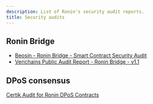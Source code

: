 ```yaml
---
description: List of Ronin's security audit reports.
title: Security audits
---
```


## Ronin Bridge

* [Beosin - Ronin Bridge - Smart Contract Security Audit](./assets/audits/Ronin-Bridge_202309081700.pdf)
* [Verichains Public Audit Report - Ronin Bridge - v1.1](./assets/audits/Verichains-Audit-Ronin-Bridge-v1.1.pdf)

## DPoS consensus

[Certik Audit for Ronin DPoS Contracts](./assets/audits/CertiK-Audit-for-Ronin-DPoS-Contracts.pdf)
